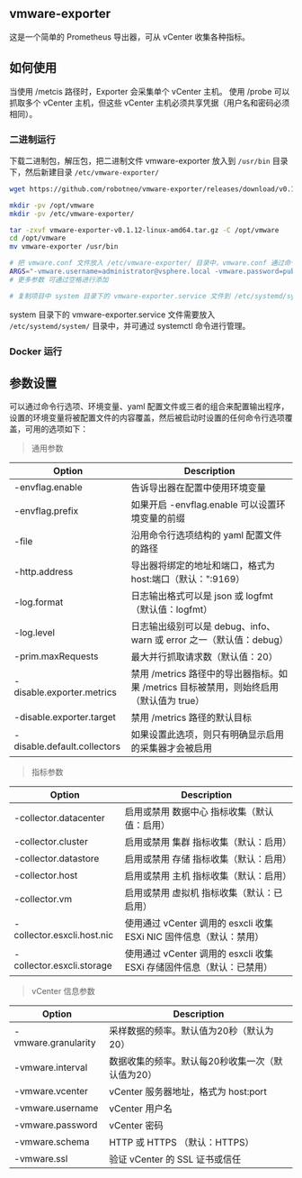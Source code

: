 ## vmware-exporter
这是一个简单的 Prometheus 导出器，可从 vCenter 收集各种指标。

## 如何使用

当使用 /metcis 路径时，Exporter 会采集单个 vCenter 主机。 使用 /probe 可以抓取多个 vCenter 主机，但这些 vCenter 主机必须共享凭据（用户名和密码必须相同）。

### 二进制运行

下载二进制包，解压包，把二进制文件 vmware-exporter 放入到 `/usr/bin` 目录下，然后新建目录 `/etc/vmware-exporter/`

```bash
wget https://github.com/robotneo/vmware-exporter/releases/download/v0.1.12/vmware-exporter-v0.1.12-linux-amd64.tar.gz

mkdir -pv /opt/vmware
mkdir -pv /etc/vmware-exporter/

tar -zxvf vmware-exporter-v0.1.12-linux-amd64.tar.gz -C /opt/vmware
cd /opt/vmware
mv vmware-exporter /usr/bin

# 把 vmware.conf 文件放入 /etc/vmware-exporter/ 目录中，vmware.conf 通过命令行选项加载参数
ARGS="-vmware.username=administrator@vsphere.local -vmware.password=public@123 -vmware.vcenter=172.16.10.1:443"
# 更多参数 可通过空格进行添加 

# 复制项目中 system 目录下的 vmware-exporter.service 文件到 /etc/systemd/system/ 目录中，实现 systemd 管理 vmware-exporter 服务。
```

system 目录下的 vmware-exporter.service 文件需要放入 `/etc/systemd/system/` 目录中，并可通过 systemctl 命令进行管理。

### Docker 运行


## 参数设置

可以通过命令行选项、环境变量、yaml 配置文件或三者的组合来配置输出程序，设置的环境变量将被配置文件的内容覆盖，然后被启动时设置的任何命令行选项覆盖，可用的选项如下：

> 通用参数

| Option      | Description |
| ----------- | ----------- |
| -envflag.enable   | 告诉导出器在配置中使用环境变量  |
| -envflag.prefix	| 如果开启 -envflag.enable 可以设置环境变量的前缀    |
| -file	            | 沿用命令行选项结构的 yaml 配置文件的路径  |
| -http.address		| 导出器将绑定的地址和端口，格式为 host:端口（默认：":9169）  |
| -log.format	    | 日志输出格式可以是 json 或 logfmt（默认值：logfmt）   |
| -log.level	    | 日志输出级别可以是 debug、info、warn 或 error 之一（默认值：debug）  |
| -prim.maxRequests	| 最大并行抓取请求数（默认值：20）  |
| -disable.exporter.metrics	| 禁用 /metrics 路径中的导出器指标。如果 /metrics 目标被禁用，则始终启用（默认值为 true）   |
| -disable.exporter.target	| 禁用 /metrics 路径的默认目标  |
| -disable.default.collectors	| 如果设置此选项，则只有明确显示启用的采集器才会被启用  |

> 指标参数

| Option      | Description |
| ----------- | ----------- |
| -collector.datacenter | 启用或禁用 数据中心 指标收集（默认值：启用）  |
| -collector.cluster    | 启用或禁用 集群 指标收集（默认：启用）  |
| -collector.datastore	| 启用或禁用 存储 指标收集（默认：启用）  |
| -collector.host		| 启用或禁用 主机 指标收集（默认：启用）  |
| -collector.vm		    | 启用或禁用 虚拟机 指标收集（默认：已启用）  |
| -collector.esxcli.host.nic    | 使用通过 vCenter 调用的 esxcli 收集 ESXi NIC 固件信息（默认：禁用）   |
| -collector.esxcli.storage		| 使用通过 vCenter 调用的 esxcli 收集 ESXi 存储固件信息（默认：已禁用） |

> vCenter 信息参数

| Option      | Description |
| ----------- | ----------- |
| -vmware.granularity   | 采样数据的频率。默认值为20秒（默认为20）  |
| -vmware.interval      | 数据收集的频率。默认每20秒收集一次（默认值为20）  |
| -vmware.vcenter       | vCenter 服务器地址，格式为 host:port  |
| -vmware.username      | vCenter 用户名  |
| -vmware.password		| vCenter 密码  |
| -vmware.schema        | HTTP 或 HTTPS （默认：HTTPS）|
| -vmware.ssl		    | 验证 vCenter 的 SSL 证书或信任 |


